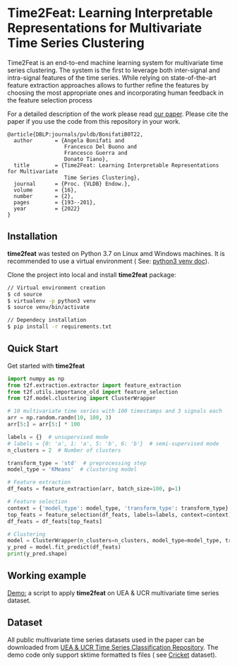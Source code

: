 # Time2Feat: Learning Interpretable Representations for Multivariate Time Series Clustering

Time2Feat is an end-to-end machine learning system for multivariate time series clustering. The system is the first to
leverage both inter-signal and intra-signal features of the time series. While relying on state-of-the-art feature
extraction approaches allows to further refine the features by choosing the most appropriate ones and incorporating
human feedback in the feature selection process

For a detailed description of the work please read [our paper](https://www.vldb.org/pvldb/vol16/p193-tiano.pdf). Please cite the paper if you use the code from this repository in your work.

```
@article{DBLP:journals/pvldb/BonifatiB0T22,
  author       = {Angela Bonifati and
                  Francesco Del Buono and
                  Francesco Guerra and
                  Donato Tiano},
  title        = {Time2Feat: Learning Interpretable Representations for Multivariate
                  Time Series Clustering},
  journal      = {Proc. {VLDB} Endow.},
  volume       = {16},
  number       = {2},
  pages        = {193--201},
  year         = {2022}
}
```


## Installation

**time2feat** was tested on Python 3.7 on Linux amd Windows machines. It is recommended to use a virtual environment (
See: [python3 venv doc](https://docs.python.org/3/tutorial/venv.html)).

Clone the project into local and install **time2feat** package:

```bash
// Virtual environment creation
$ cd source
$ virtualenv -p python3 venv
$ source venv/bin/activate

// Dependecy installation
$ pip install -r requirements.txt
```

## Quick Start

Get started with **time2feat**

```python
import numpy as np
from t2f.extraction.extractor import feature_extraction
from t2f.utils.importance_old import feature_selection
from t2f.model.clustering import ClusterWrapper

# 10 multivariate time series with 100 timestamps and 3 signals each
arr = np.random.randn(10, 100, 3)
arr[5:] = arr[5:] * 100

labels = {}  # unsupervised mode
# labels = {0: 'a', 1: 'a', 5: 'b', 6: 'b'}  # semi-supervised mode
n_clusters = 2  # Number of clusters

transform_type = 'std'  # preprocessing step
model_type = 'KMeans'  # clustering model

# Feature extraction
df_feats = feature_extraction(arr, batch_size=100, p=1)

# Feature selection
context = {'model_type': model_type, 'transform_type': transform_type}
top_feats = feature_selection(df_feats, labels=labels, context=context)
df_feats = df_feats[top_feats]

# Clustering
model = ClusterWrapper(n_clusters=n_clusters, model_type=model_type, transform_type=transform_type)
y_pred = model.fit_predict(df_feats)
print(y_pred.shape)
```

## Working example

[Demo:](https://github.com/softlab-unimore/time2feat/blob/main/demo.py) a script to apply **time2feat** on UEA & UCR
multivariate time series dataset.

## Dataset

All public multivariate time series datasets used in the paper can be downloaded
from [UEA & UCR Time Series Classification Repository](https://www.timeseriesclassification.com/index.php). The demo
code only support sktime formatted ts files (
see [Cricket](https://github.com/softlab-unimore/time2feat/tree/main/data/Cricket) dataset).






